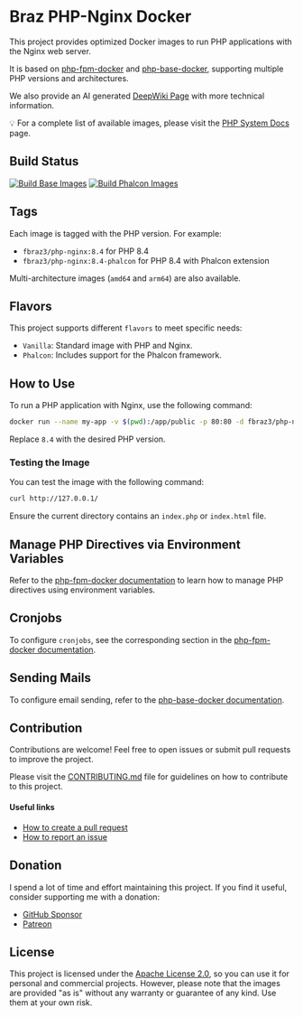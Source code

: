 # Braz PHP-Nginx Docker

This project provides optimized Docker images to run PHP applications with the Nginx web server. 

It is based on [php-fpm-docker](https://github.com/fbraz3/php-fpm-docker) and [php-base-docker](https://github.com/fbraz3/php-base-docker), supporting multiple PHP versions and architectures.

We also provide an AI generated [DeepWiki Page](https://deepwiki.com/fbraz3/php-nginx-docker) with more technical information.

💡 For a complete list of available images, please visit the [PHP System Docs](https://github.com/fbraz3/php-system-docs) page.

## Build Status

[![Build Base Images](https://github.com/fbraz3/php-nginx-docker/actions/workflows/base-images.yml/badge.svg)](https://github.com/fbraz3/php-nginx-docker/actions/workflows/base-images.yml) [![Build Phalcon Images](https://github.com/fbraz3/php-nginx-docker/actions/workflows/phalcon-images.yml/badge.svg)](https://github.com/fbraz3/php-nginx-docker/actions/workflows/phalcon-images.yml)

## Tags
Each image is tagged with the PHP version. For example:
- `fbraz3/php-nginx:8.4` for PHP 8.4
- `fbraz3/php-nginx:8.4-phalcon` for PHP 8.4 with Phalcon extension

Multi-architecture images (`amd64` and `arm64`) are also available.

## Flavors
This project supports different `flavors` to meet specific needs:

- `Vanilla`: Standard image with PHP and Nginx.
- `Phalcon`: Includes support for the Phalcon framework.

## How to Use
To run a PHP application with Nginx, use the following command:

```bash
docker run --name my-app -v $(pwd):/app/public -p 80:80 -d fbraz3/php-nginx:8.4
```

Replace `8.4` with the desired PHP version.

### Testing the Image
You can test the image with the following command:

```bash
curl http://127.0.0.1/
```

Ensure the current directory contains an `index.php` or `index.html` file.

## Manage PHP Directives via Environment Variables
Refer to the [php-fpm-docker documentation](https://github.com/fbraz3/php-fpm-docker#manage-php-directives-via-environment-variables) to learn how to manage PHP directives using environment variables.

## Cronjobs
To configure `cronjobs`, see the corresponding section in the [php-fpm-docker documentation](https://github.com/fbraz3/php-fpm-docker#cronjobs).

## Sending Mails
To configure email sending, refer to the [php-base-docker documentation](https://github.com/fbraz3/php-base-docker#sending-mails).

## Contribution
Contributions are welcome! Feel free to open issues or submit pull requests to improve the project.

Please visit the [CONTRIBUTING.md](CONTRIBUTING.md) file for guidelines on how to contribute to this project.

#### Useful links
- [How to create a pull request](https://docs.github.com/pt/pull-requests/collaborating-with-pull-requests/proposing-changes-to-your-work-with-pull-requests/creating-a-pull-request)
- [How to report an issue](https://docs.github.com/pt/issues/tracking-your-work-with-issues/creating-an-issue)

## Donation
I spend a lot of time and effort maintaining this project. If you find it useful, consider supporting me with a donation:
- [GitHub Sponsor](https://github.com/sponsors/fbraz3)
- [Patreon](https://www.patreon.com/fbraz3)

## License

This project is licensed under the [Apache License 2.0](LICENSE), so you can use it for personal and commercial projects. However, please note that the images are provided "as is" without any warranty or guarantee of any kind. Use them at your own risk.